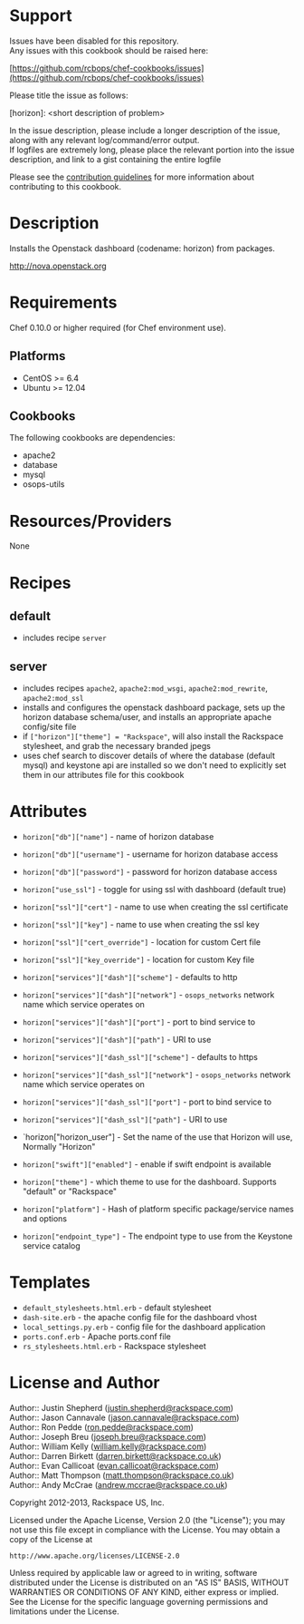 Support
=======

Issues have been disabled for this repository.  
Any issues with this cookbook should be raised here:

[https://github.com/rcbops/chef-cookbooks/issues](https://github.com/rcbops/chef-cookbooks/issues)

Please title the issue as follows:

[horizon]: \<short description of problem\>

In the issue description, please include a longer description of the issue, along with any relevant log/command/error output.  
If logfiles are extremely long, please place the relevant portion into the issue description, and link to a gist containing the entire logfile

Please see the [contribution guidelines](CONTRIBUTING.md) for more information about contributing to this cookbook.

Description
===========

Installs the Openstack dashboard (codename: horizon) from packages.

http://nova.openstack.org

Requirements
============

Chef 0.10.0 or higher required (for Chef environment use).

Platforms
--------

* CentOS >= 6.4
* Ubuntu >= 12.04

Cookbooks
---------

The following cookbooks are dependencies:

* apache2
* database
* mysql
* osops-utils

Resources/Providers
===================

None


Recipes
=======

default
----
* includes recipe `server`  

server
----
* includes recipes `apache2`, `apache2:mod_wsgi`, `apache2:mod_rewrite`, `apache2:mod_ssl`
* installs and configures the openstack dashboard package, sets up the horizon database schema/user, and installs an appropriate apache config/site file  
* if `["horizon"]["theme"] = "Rackspace"`, will also install the Rackspace stylesheet, and grab the necessary branded jpegs  
* uses chef search to discover details of where the database (default mysql) and keystone api are installed so we don't need to explicitly set them in our attributes file for this cookbook  



Attributes 
==========
* `horizon["db"]["name"]` - name of horizon database
* `horizon["db"]["username"]` - username for horizon database access
* `horizon["db"]["password"]` - password for horizon database access

* `horizon["use_ssl"]` - toggle for using ssl with dashboard (default true)
* `horizon["ssl"]["cert"]` - name to use when creating the ssl certificate
* `horizon["ssl"]["key"]` - name to use when creating the ssl key
* `horizon["ssl"]["cert_override"]` - location for custom Cert file
* `horizon["ssl"]["key_override"]` - location for custom Key file

* `horizon["services"]["dash"]["scheme"]` - defaults to http
* `horizon["services"]["dash"]["network"]` - `osops_networks` network name which service operates on
* `horizon["services"]["dash"]["port"]` - port to bind service to
* `horizon["services"]["dash"]["path"]` - URI to use

* `horizon["services"]["dash_ssl"]["scheme"]` - defaults to https
* `horizon["services"]["dash_ssl"]["network"]` - `osops_networks` network name which service operates on
* `horizon["services"]["dash_ssl"]["port"]` - port to bind service to
* `horizon["services"]["dash_ssl"]["path"]` - URI to use

* `horizon["horizon_user"] - Set the name of the use that Horizon will use, Normally "Horizon"

* `horizon["swift"]["enabled"]` - enable if swift endpoint is available

* `horizon["theme"]` - which theme to use for the dashboard. Supports "default" or "Rackspace"

* `horizon["platform"]` - Hash of platform specific package/service names and options

* `horizon["endpoint_type"]` - The endpoint type to use from the Keystone service catalog

Templates
=====

* `default_stylesheets.html.erb` - default stylesheet
* `dash-site.erb` - the apache config file for the dashboard vhost
* `local_settings.py.erb` - config file for the dashboard application
* `ports.conf.erb` - Apache ports.conf file
* `rs_stylesheets.html.erb` - Rackspace stylesheet

License and Author
==================

Author:: Justin Shepherd (<justin.shepherd@rackspace.com>)  
Author:: Jason Cannavale (<jason.cannavale@rackspace.com>)  
Author:: Ron Pedde (<ron.pedde@rackspace.com>)  
Author:: Joseph Breu (<joseph.breu@rackspace.com>)  
Author:: William Kelly (<william.kelly@rackspace.com>)  
Author:: Darren Birkett (<darren.birkett@rackspace.co.uk>)  
Author:: Evan Callicoat (<evan.callicoat@rackspace.com>)  
Author:: Matt Thompson (<matt.thompson@rackspace.co.uk>)  
Author:: Andy McCrae (<andrew.mccrae@rackspace.co.uk>)

Copyright 2012-2013, Rackspace US, Inc.  

Licensed under the Apache License, Version 2.0 (the "License");
you may not use this file except in compliance with the License.
You may obtain a copy of the License at

    http://www.apache.org/licenses/LICENSE-2.0

Unless required by applicable law or agreed to in writing, software
distributed under the License is distributed on an "AS IS" BASIS,
WITHOUT WARRANTIES OR CONDITIONS OF ANY KIND, either express or implied.
See the License for the specific language governing permissions and
limitations under the License.
